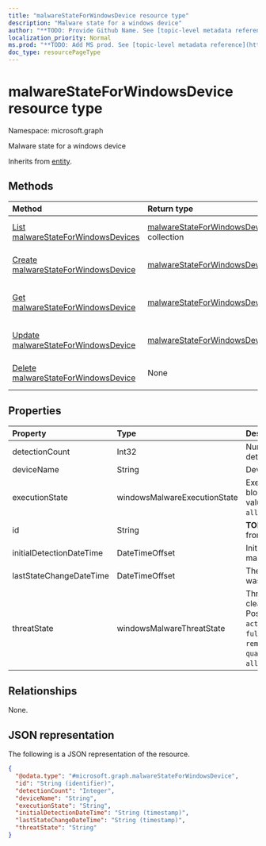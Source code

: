 ```yaml
---
title: "malwareStateForWindowsDevice resource type"
description: "Malware state for a windows device"
author: "**TODO: Provide Github Name. See [topic-level metadata reference](https://msgo.azurewebsites.net/add/document/guidelines/metadata.html#topic-level-metadata)**"
localization_priority: Normal
ms.prod: "**TODO: Add MS prod. See [topic-level metadata reference](https://msgo.azurewebsites.net/add/document/guidelines/metadata.html#topic-level-metadata)**"
doc_type: resourcePageType
---
```


# malwareStateForWindowsDevice resource type

Namespace: microsoft.graph



Malware state for a windows device


Inherits from [entity](../resources/entity.md).

## Methods
|Method|Return type|Description|
|:---|:---|:---|
|[List malwareStateForWindowsDevices](../api/malwarestateforwindowsdevice-list.md)|[malwareStateForWindowsDevice](../resources/malwarestateforwindowsdevice.md) collection|Get a list of the [malwareStateForWindowsDevice](../resources/malwarestateforwindowsdevice.md) objects and their properties.|
|[Create malwareStateForWindowsDevice](../api/malwarestateforwindowsdevice-create.md)|[malwareStateForWindowsDevice](../resources/malwarestateforwindowsdevice.md)|Create a new [malwareStateForWindowsDevice](../resources/malwarestateforwindowsdevice.md) object.|
|[Get malwareStateForWindowsDevice](../api/malwarestateforwindowsdevice-get.md)|[malwareStateForWindowsDevice](../resources/malwarestateforwindowsdevice.md)|Read the properties and relationships of a [malwareStateForWindowsDevice](../resources/malwarestateforwindowsdevice.md) object.|
|[Update malwareStateForWindowsDevice](../api/malwarestateforwindowsdevice-update.md)|[malwareStateForWindowsDevice](../resources/malwarestateforwindowsdevice.md)|Update the properties of a [malwareStateForWindowsDevice](../resources/malwarestateforwindowsdevice.md) object.|
|[Delete malwareStateForWindowsDevice](../api/malwarestateforwindowsdevice-delete.md)|None|Deletes a [malwareStateForWindowsDevice](../resources/malwarestateforwindowsdevice.md) object.|

## Properties
|Property|Type|Description|
|:---|:---|:---|
|detectionCount|Int32|Number of times the malware is detected|
|deviceName|String|Device name|
|executionState|windowsMalwareExecutionState|Execution status of the malware like blocked/executing etc. Possible values are: `unknown`, `blocked`, `allowed`, `running`, `notRunning`.|
|id|String|**TODO: Add Description** Inherited from [entity](../resources/entity.md)|
|initialDetectionDateTime|DateTimeOffset|Initial detection datetime of the malware|
|lastStateChangeDateTime|DateTimeOffset|The last time this particular threat was changed|
|threatState|windowsMalwareThreatState|Threat status of the malware like cleaned/quarantined/allowed etc. Possible values are: `active`, `actionFailed`, `manualStepsRequired`, `fullScanRequired`, `rebootRequired`, `remediatedWithNonCriticalFailures`, `quarantined`, `removed`, `cleaned`, `allowed`, `noStatusCleared`.|

## Relationships
None.

## JSON representation
The following is a JSON representation of the resource.
<!-- {
  "blockType": "resource",
  "keyProperty": "id",
  "@odata.type": "microsoft.graph.malwareStateForWindowsDevice",
  "baseType": "microsoft.graph.entity",
  "openType": false
}
-->
``` json
{
  "@odata.type": "#microsoft.graph.malwareStateForWindowsDevice",
  "id": "String (identifier)",
  "detectionCount": "Integer",
  "deviceName": "String",
  "executionState": "String",
  "initialDetectionDateTime": "String (timestamp)",
  "lastStateChangeDateTime": "String (timestamp)",
  "threatState": "String"
}
```

